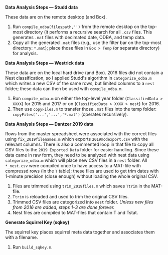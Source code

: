 __Data Analysis Steps — Studd data__

These data are on the remote desktop (and Box).

1. Run `compile_odba(filespath,'')` from the remote desktop on the top-most directory (it performs a recursive search for all `.csv` files. This generates `.mat` files with decimated date, ODBA, and temp data.
2. Copy all the generated `.mat` files (e.g., use the filter bar on the top-most directory: `*.mat`); place those files in `Box > Temp` (or separate directory) for analysis.

__Data Analysis Steps — Westrick data__

These data are on the local hard drive (and Box). 2016 files did not contain a Nest classification, so I applied Studd's algorithm in `categorize_odba.m` which writes a new CSV of the same rows, but limited columns to a `nest` folder; these data can then be used with `compile_odba.m`.

1. Run `compile_odba.m` on either the top-level year folder (`ClassifiedData > XXXX`) for 2015 and 2017 or on (`ClassifiedData > XXXX > nest`) for 2016.
2. Then use `copyFiles.m` to transfer those `.mat` files into the temp folder: `copyFiles('...','...','*.mat')` (operates recursively).

__Data Analysis Steps — Dantzer 2019 data__

Rows from the master spreadsheet were associated with the correct files using `fix_2019filenames.m` which exports `2019modexport.csv` with the relevant columns. There is also a commented loop in that file to copy all CSV files to the `2019 Exported Data` folder for easier handling. Since these data came in raw form, they need to be analyzed with nest data using `categorize_odba.m` which will place new CSV files in a `nest` folder. All `*_nest.csv` were compiled once to have access to a MAT-file with compressd rows (in the `T` table); these files are used to get trim dates with 1-minute precision (close enough) without loading the whole original CSV.

1. Files are trimmed using `trim_2019files.m` which saves `Ttrim` in the MAT-file.
2. `Ttrim` is reloaded and used to trim the original CSV files.
3. Trimmed CSV files are categorized into `nest` folder. _Unless new files from 2016 are added, steps 1–3 are done forever._
4. Nest files are compiled to MAT-files that contain T and Tstat.

__Generate Squirrel Key (sqkey)__

The squirrel key places squirrel meta data together and associates them with a filename.

1. Run `build_sqkey.m`.